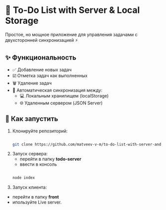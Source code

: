# 📝 To-Do List with Server & Local Storage

Простое, но мощное приложение для управления задачами с двухсторонней синхронизацией ⚡

## ✨ Функциональность

- ✅ Добавление новых задач
- ☑️ Отметка задач как выполненных
- 🗑️ Удаление задач
- 🔄 Автоматическая синхронизация между:
  - 💻 Локальным хранилищем (localStorage)
  - 🌐 Удаленным сервером (JSON Server)

## 🚀 Как запустить
1. Клонируйте репозиторий:
   ```bash
   
   git clone https://github.com/matveev-v-m/to-do-list-with-server-and-local-storage.git


2. Запуск сервера:
   - перейти в папку **todo-server**
   - ввести в консоль
   ```bash
   
   node index
   
3. Запуск клиента:
  - перейти в папку **front**
  - ипользуйте Live server.
